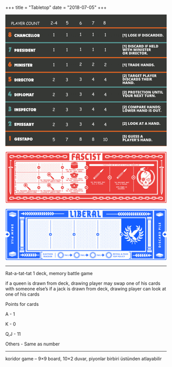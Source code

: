 ﻿
+++
title = "Tabletop"
date = "2018-07-05"
+++


[![Love Letter](/images/love-letter-counts.png)](/images/love-letter-counts.png)


[![Hitler Fascist](/images/fachist-track-white.png)](/images/fachist-track-white.png)


[![Hitler Liberal](/images/liberal-track-white.png)](/images/liberal-track-white.png)

---

Rat-a-tat-tat 1 deck, memory battle game

if a queen is drawn from deck, drawing player may swap one of his cards with someone else’s
if a jack is drawn from deck, drawing player can look at one of his cards

Points for cards

A - 1

K - 0

Q,J - 11

Others - Same as number

---

koridor game – 9×9 board, 10×2 duvar, piyonlar birbiri üstünden atlayabilir

